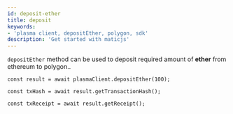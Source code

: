 ```yaml
---
id: deposit-ether
title: deposit
keywords: 
- 'plasma client, depositEther, polygon, sdk'
description: 'Get started with maticjs'
---
```


`depositEther` method can be used to deposit required amount of **ether** from ethereum to polygon..

```
const result = await plasmaClient.depositEther(100);

const txHash = await result.getTransactionHash();

const txReceipt = await result.getReceipt();

```
